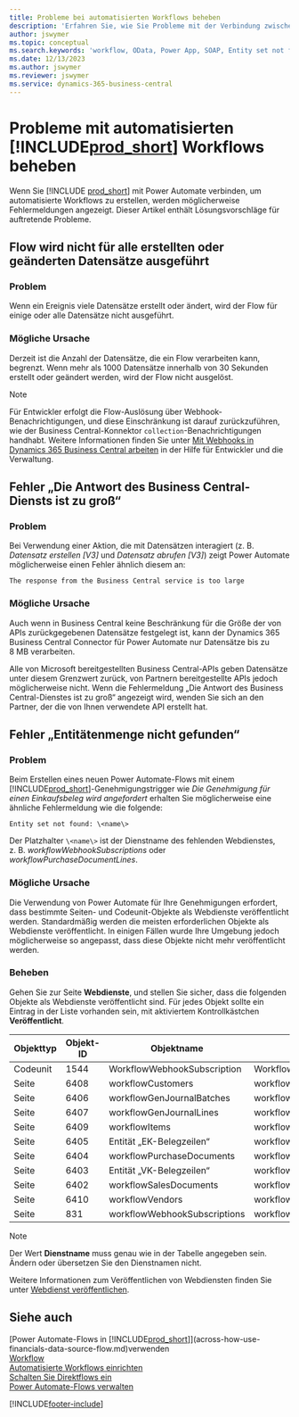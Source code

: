 ```yaml
---
title: Probleme bei automatisierten Workflows beheben
description: 'Erfahren Sie, wie Sie Probleme mit der Verbindung zwischen Business Central und Power Automate beheben, wenn Sie einen automatisierten Workflow erstellen.'
author: jswymer
ms.topic: conceptual
ms.search.keywords: 'workflow, OData, Power App, SOAP, Entity set not found, workflowWebhookSubscriptions, Power Automate,'
ms.date: 12/13/2023
ms.author: jswymer
ms.reviewer: jswymer
ms.service: dynamics-365-business-central
---
```


# <a name="troubleshoot-your--automated-workflows"></a>Probleme mit automatisierten [!INCLUDE[prod_short](includes/prod_short.md)] Workflows beheben

Wenn Sie [!INCLUDE [prod_short](includes/prod_short.md)] mit Power Automate verbinden, um automatisierte Workflows zu erstellen, werden möglicherweise Fehlermeldungen angezeigt. Dieser Artikel enthält Lösungsvorschläge für auftretende Probleme.

## <a name="flow-doesnt-run-on-all-records-created-or-changed"></a>Flow wird nicht für alle erstellten oder geänderten Datensätze ausgeführt

### <a name="problem"></a>Problem

Wenn ein Ereignis viele Datensätze erstellt oder ändert, wird der Flow für einige oder alle Datensätze nicht ausgeführt.

### <a name="possible-cause"></a>Mögliche Ursache

Derzeit ist die Anzahl der Datensätze, die ein Flow verarbeiten kann, begrenzt. Wenn mehr als 1000 Datensätze innerhalb von 30 Sekunden erstellt oder geändert werden, wird der Flow nicht ausgelöst.

> [!NOTE]
> Für Entwickler erfolgt die Flow-Auslösung über Webhook-Benachrichtigungen, und diese Einschränkung ist darauf zurückzuführen, wie der Business Central-Konnektor `collection`-Benachrichtigungen handhabt. Weitere Informationen finden Sie unter [Mit Webhooks in Dynamics 365 Business Central arbeiten](/dynamics365/business-central/dev-itpro/api-reference/v2.0/dynamics-subscriptions#notes-for-power-automate-flows) in der Hilfe für Entwickler und die Verwaltung.

## <a name="the-response-from-the-business-central-service-is-too-large-error"></a>Fehler „Die Antwort des Business Central-Diensts ist zu groß“

### <a name="problem-1"></a>Problem

Bei Verwendung einer Aktion, die mit Datensätzen interagiert (z. B. *Datensatz erstellen [V3]* und *Datensatz abrufen [V3]*) zeigt Power Automate möglicherweise einen Fehler ähnlich diesem an:

`The response from the Business Central service is too large`

### <a name="possible-cause-1"></a>Mögliche Ursache

Auch wenn in Business Central keine Beschränkung für die Größe der von APIs zurückgegebenen Datensätze festgelegt ist, kann der Dynamics 365 Business Central Connector für Power Automate nur Datensätze bis zu 8 MB verarbeiten.

Alle von Microsoft bereitgestellten Business Central-APIs geben Datensätze unter diesem Grenzwert zurück, von Partnern bereitgestellte APIs jedoch möglicherweise nicht. Wenn die Fehlermeldung „Die Antwort des Business Central-Dienstes ist zu groß“ angezeigt wird, wenden Sie sich an den Partner, der die von Ihnen verwendete API erstellt hat.

## <a name="entity-set-not-found-error"></a>Fehler „Entitätenmenge nicht gefunden“

### <a name="problem-2"></a>Problem

Beim Erstellen eines neuen Power Automate-Flows mit einem [!INCLUDE[prod_short](includes/prod_short.md)]-Genehmigungstrigger wie *Die Genehmigung für einen Einkaufsbeleg wird angefordert* erhalten Sie möglicherweise eine ähnliche Fehlermeldung wie die folgende:

`Entity set not found: \<name\>`

Der Platzhalter `\<name\>` ist der Dienstname des fehlenden Webdienstes, z. B. *workflowWebhookSubscriptions* oder *workflowPurchaseDocumentLines*.

### <a name="possible-cause-2"></a>Mögliche Ursache

Die Verwendung von Power Automate für Ihre Genehmigungen erfordert, dass bestimmte Seiten- und Codeunit-Objekte als Webdienste veröffentlicht werden. Standardmäßig werden die meisten erforderlichen Objekte als Webdienste veröffentlicht. In einigen Fällen wurde Ihre Umgebung jedoch möglicherweise so angepasst, dass diese Objekte nicht mehr veröffentlicht werden.

### <a name="fix"></a>Beheben

Gehen Sie zur Seite **Webdienste**, und stellen Sie sicher, dass die folgenden Objekte als Webdienste veröffentlicht sind. Für jedes Objekt sollte ein Eintrag in der Liste vorhanden sein, mit aktiviertem Kontrollkästchen **Veröffentlicht**.  

| Objekttyp | Objekt-ID | Objektname | Dienstname |
|--|--|--|--|
| Codeunit | 1544 | WorkflowWebhookSubscription | WorkflowActionResponse |
| Seite | 6408 | workflowCustomers | workflowCustomers |
| Seite | 6406 | workflowGenJournalBatches | workflowGenJournalBatches |
| Seite | 6407 | workflowGenJournalLines | workflowGenJournalLines |
| Seite | 6409 | workflowItems | workflowItems |
| Seite | 6405 | Entität „EK-Belegzeilen“ | workflowPurchaseDocumentLines |
| Seite | 6404 | workflowPurchaseDocuments | workflowPurchaseDocuments |
| Seite | 6403 | Entität „VK-Belegzeilen“ | workflowSalesDocumentLines |
| Seite | 6402 | workflowSalesDocuments | workflowSalesDocuments |
| Seite | 6410 | workflowVendors | workflowVendors |
| Seite | 831 | workflowWebhookSubscriptions | workflowWebhookSubscriptions |

> [!NOTE]
> Der Wert **Dienstname** muss genau wie in der Tabelle angegeben sein. Ändern oder übersetzen Sie den Dienstnamen nicht.

Weitere Informationen zum Veröffentlichen von Webdiensten finden Sie unter [Webdienst veröffentlichen](across-how-publish-web-service.md).

## <a name="see-also"></a>Siehe auch

[Power Automate-Flows in [!INCLUDE[prod_short](includes/prod_short.md)]](across-how-use-financials-data-source-flow.md)verwenden  
[Workflow](across-workflow.md)  
[Automatisierte Workflows einrichten](/dynamics365/business-central/dev-itpro/powerplatform/automate-workflows)  
[Schalten Sie Direktflows ein](/dynamics365/business-central/dev-itpro/powerplatform/instant-flows)  
[Power Automate-Flows verwalten](/dynamics365/business-central/dev-itpro/powerplatform/manage-power-automate-flows)  

[!INCLUDE[footer-include](includes/footer-banner.md)]
